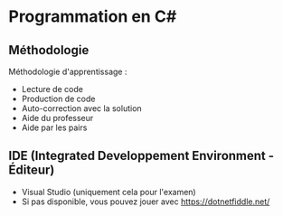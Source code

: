# Programmation en C#

## Méthodologie

Méthodologie d'apprentissage :
- Lecture de code
- Production de code
- Auto-correction avec la solution
- Aide du professeur
- Aide par les pairs

## IDE (Integrated Developpement Environment - Éditeur)

- Visual Studio (uniquement cela pour l'examen)
- Si pas disponible, vous pouvez jouer avec https://dotnetfiddle.net/
